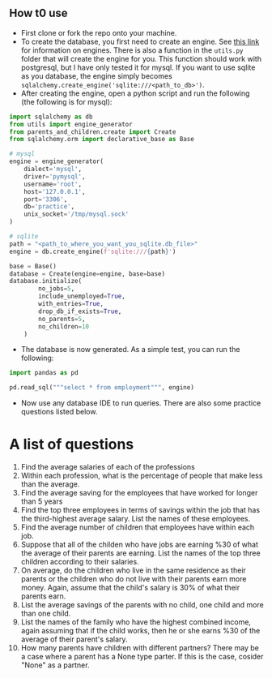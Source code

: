 ## How t0 use
* First clone or fork the repo onto your machine.
* To create the database, you first need to create an engine.
See [this link](https://docs.sqlalchemy.org/en/20/core/engines.html) for
information on engines. There is also a function in the `utils.py` folder that
will create the engine for you. This function should work with postgresql, but
I have only tested it for mysql. If you want to use sqlite as you database,
the engine simply becomes `sqlalchemy.create_engine('sqlite:///<path_to_db>')`.
* After creating the engine, open a python script and run the following 
(the following is for mysql):

```python
import sqlalchemy as db
from utils import engine_generator
from parents_and_children.create import Create
from sqlalchemy.orm import declarative_base as Base

# mysql
engine = engine_generator(
    dialect='mysql', 
    driver='pymysql', 
    username='root', 
    host='127.0.0.1',
    port='3306',
    db='practice',
    unix_socket='/tmp/mysql.sock'
)

# sqlite
path = "<path_to_where_you_want_you_sqlite.db_file>"
engine = db.create_engine(f'sqlite:///{path}')

base = Base()
database = Create(engine=engine, base=base)
database.initialize(
        no_jobs=5,
        include_unemployed=True,
        with_entries=True,
        drop_db_if_exists=True,
        no_parents=5,
        no_children=10
    )
```

* The database is now generated. As a simple test, you can run the following:
```python
import pandas as pd

pd.read_sql("""select * from employment""", engine)
```

* Now use any database IDE to run queries. There are also some practice 
questions listed below.

# A list of questions
1. Find the average salaries of each of the professions
2. Within each profession, what is the percentage of people that make less than
the average.
3. Find the average saving for the employees that have worked for longer than
5 years
4. Find the top three employees in terms of savings within the job that has
the third-highest average salary. List the names of these employees.
5. Find the average number of children that employees have within each job.
6. Suppose that all of the childen who have jobs are earning %30 of what the
average of their parents are earning. List the names of the top three children
according to their salaries.
7. On average, do the children who live in the same residence as their parents
or the children who do not live with their parents earn more money. Again,
assume that the child's salary is 30% of what their parents earn.
8. List the average savings of the parents with no child, one child and more
than one child.
9. List the names of the family who have the highest combined income, again
assuming that if the child works, then he or she earns %30 of the average of
their parent's salary.
10. How many parents have children with different partners? There may be a case
where a parent has a None type parter. If this is the case, cosider "None" as
a partner.
